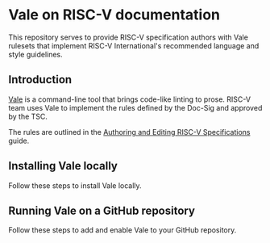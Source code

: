 # Vale on RISC-V documentation
This repository serves to provide RISC-V specification authors with Vale rulesets that implement RISC-V International's recommended language and style guidelines.

## Introduction
[Vale](https://vale.sh/docs) is a command-line tool that brings code-like linting to prose. RISC-V team uses Vale to implement the rules defined by the Doc-Sig and approved by the TSC.

The rules are outlined in the [Authoring and Editing RISC-V
Specifications](https://github.com/riscv/docs-dev-guide) guide.

## Installing Vale locally
Follow these steps to install Vale locally.


## Running Vale on a GitHub repository
Follow these steps to add and enable Vale to your GitHub repository.


